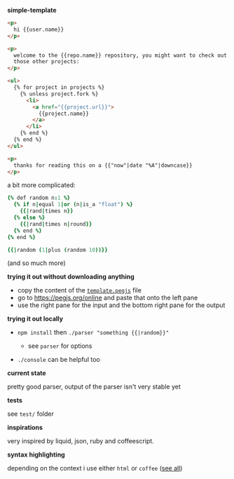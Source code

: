 **simple-template**

```html
<p>
  hi {{user.name}}
</p>

<p>
  welcome to the {{repo.name}} repository, you might want to check out
  those other projects:
</p>

<ul>
  {% for project in projects %}
    {% unless project.fork %}
      <li>
        <a href="{{project.url}}">
          {{project.name}}
        </a>
      </li>
    {% end %}
  {% end %}
</ul>

<p>
  thanks for reading this on a {{"now"|date "%A"|downcase}}
</p>
```

a bit more complicated:

```coffee
{% def random n:1 %}
  {% if n|equal 1|or (n|is_a "float") %}
    {{|rand|times n}}
  {% else %}
    {{|rand|times n|round}}
  {% end %}
{% end %}

{{|random (1|plus (random 10))}}
```

(and so much more)

**trying it out without downloading anything**

- copy the content of the [`template.pegjs`](https://raw.githubusercontent.com/simple-updates/template/master/template.pegjs) file
- go to <https://pegjs.org/online> and paste that onto the left pane
- use the right pane for the input and the bottom right pane for the output

**trying it out locally**

- `npm install` then `./parser "something {{|random}}"`
  - see `parser` for options

- `./console` can be helpful too

**current state**

pretty good parser, output of the parser isn't very stable yet

**tests**

see `test/` folder

**inspirations**

very inspired by liquid, json, ruby and coffeescript.

**syntax highlighting**

depending on the context i use either `html` or `coffee` ([see all](https://gist.github.com/localhostdotdev/1e118e70a8b07bb07d12d79f6af772db))
